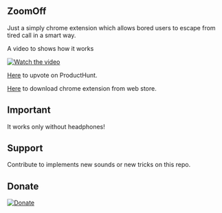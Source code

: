 ## ZoomOff

Just a simply chrome extension which allows bored users to escape from tired call in a smart way.


A video to shows how it works

[![Watch the video](https://img.youtube.com/vi/ltF3UDY0D6o/maxresdefault.jpg)](https://youtu.be/ltF3UDY0D6o)


[Here](https://www.producthunt.com/posts/zoomoff) to upvote on ProductHunt.


[Here](https://chrome.google.com/webstore/search/zoomoff) to download chrome extension from web store.


## Important

It works only without headphones!


## Support

Contribute to implements new sounds or new tricks on this repo.


## Donate

[![Donate](https://img.shields.io/badge/Donate-PayPal-green.svg)](https://www.paypal.com/donate?hosted_button_id=6WYQBM2U7KV7A)

